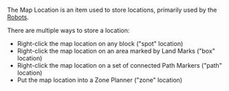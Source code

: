 The Map Location is an item used to store locations, primarily used by the [Robots](/Robotics/Robots.md).

There are multiple ways to store a location:

* Right-click the map location on any block ("spot" location)
* Right-click the map location on an area marked by Land Marks ("box" location)
* Right-click the map location on a set of connected Path Markers ("path" location)
* Put the map location into a Zone Planner ("zone" location)
